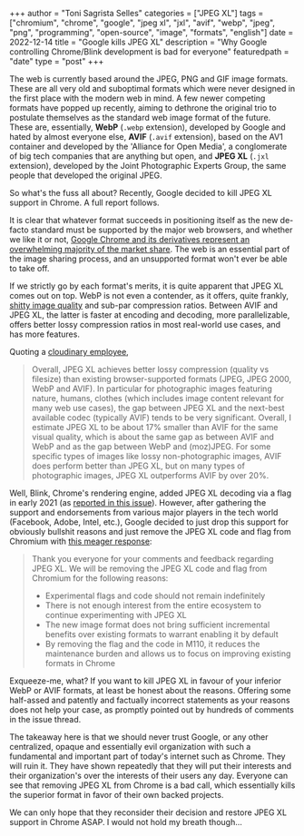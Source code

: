 +++
author = "Toni Sagrista Selles"
categories = ["JPEG XL"]
tags = ["chromium", "chrome", "google", "jpeg xl", "jxl", "avif", "webp", "jpeg", "png", "programming", "open-source", "image", "formats", "english"]
date = 2022-12-14
title = "Google kills JPEG XL"
description = "Why Google controlling Chrome/Blink development is bad for everyone"
featuredpath = "date"
type = "post"
+++

The web is currently based around the JPEG, PNG and GIF image formats. These are all very old and suboptimal formats which were never designed in the first place with the modern web in mind. A few newer competing formats have popped up recently, aiming to dethrone the original trio to postulate themselves as the standard web image format of the future. These are, essentially, **WebP** (`.webp` extension), developed by Google and hated by almost everyone else, **AVIF** (`.avif` extension), based on the AV1 container and developed by the 'Alliance for Open Media', a conglomerate of big tech companies that are anything but open, and **JPEG XL** (`.jxl` extension), developed by the Joint Photographic Experts Group, the same people that developed the original JPEG.

So what's the fuss all about? Recently, Google decided to kill JPEG XL support in Chrome. A full report follows.

<!--more-->

It is clear that whatever format succeeds in positioning itself as the new de-facto standard must be supported by the major web browsers, and whether we like it or not, [Google Chrome and its derivatives represent an overwhelming majority of the market share](https://en.wikipedia.org/wiki/Usage_share_of_web_browsers). The web is an essential part of the image sharing process, and an unsupported format won't ever be able to take off.

If we strictly go by each format's merits, it is quite apparent that JPEG XL comes out on top. WebP is not even a contender, as it offers, quite frankly, [shitty image quality](https://eng.aurelienpierre.com/2021/10/webp-is-so-great-except-its-not/) and sub-par compression ratios. Between AVIF and JPEG XL, the latter is faster at encoding and decoding, more parallelizable, offers better lossy compression ratios in most real-world use cases, and has more features. 

Quoting a [cloudinary employee](https://bugs.chromium.org/p/chromium/issues/detail?id=1178058#c56),

> Overall, JPEG XL achieves better lossy compression (quality vs filesize) than existing browser-supported formats (JPEG, JPEG 2000, WebP and AVIF). In particular for photographic images featuring nature, humans, clothes (which includes image content relevant for many web use cases), the gap between JPEG XL and the next-best available codec (typically AVIF) tends to be very significant. Overall, I estimate JPEG XL to be about 17% smaller than AVIF for the same visual quality, which is about the same gap as between AVIF and WebP and as the gap between WebP and (moz)JPEG. For some specific types of images like lossy non-photographic images, AVIF does perform better than JPEG XL, but on many types of photographic images, JPEG XL outperforms AVIF by over 20%.

Well, Blink, Chrome's rendering engine, added JPEG XL decoding via a flag in early 2021 (as [reported in this issue](https://bugs.chromium.org/p/chromium/issues/detail?id=1178058)). However, after gathering the support and endorsements from various major players in the tech world (Facebook, Adobe, Intel, etc.), Google decided to just drop this support for obviously bullshit reasons and just remove the JPEG XL code and flag from Chromium with [this meager response](https://bugs.chromium.org/p/chromium/issues/detail?id=1178058#c84):

> Thank you everyone for your comments and feedback regarding JPEG XL. We will be removing the JPEG XL code and flag from Chromium for the following reasons:
> 
> - Experimental flags and code should not remain indefinitely
> - There is not enough interest from the entire ecosystem to continue experimenting with JPEG XL
> - The new image format does not bring sufficient incremental benefits over existing formats to warrant enabling it by default 
> - By removing the flag and the code in M110, it reduces the maintenance burden and allows us to focus on improving existing formats in Chrome


Exqueeze-me, what? If you want to kill JPEG XL in favour of your inferior WebP or AVIF formats, at least be honest about the reasons. Offering some half-assed and patently and factually incorrect statements as your reasons does not help your case, as promptly pointed out by hundreds of comments in the issue thread.

The takeaway here is that we should never trust Google, or any other centralized, opaque and essentially evil organization with such a fundamental and important part of today's internet such as Chrome. They will ruin it. They have shown repeatedly that they will put their interests and their organization's over the interests of their users any day. Everyone can see that removing JPEG XL from Chrome is a bad call, which essentially kills the superior format in favor of their own backed projects.

We can only hope that they reconsider their decision and restore JPEG XL support in Chrome ASAP. I would not hold my breath though...
